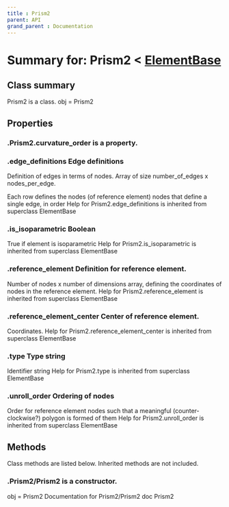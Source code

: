 ```yaml
---
title : Prism2
parent: API
grand_parent : Documentation
---
```

# Summary for: **Prism2**  < [ElementBase](ElementBase.html)

## Class summary

Prism2 is a class.
obj = Prism2

## Properties

### .Prism2.**curvature_order** is a property.

### .**edge_definitions** Edge definitions

Definition of edges in terms of nodes. Array of size
number_of_edges x nodes_per_edge.

Each row defines the nodes (of reference element) nodes that
define a single edge, in order
Help for Prism2.edge_definitions is inherited from superclass ElementBase

### .**is_isoparametric** Boolean

True if element is isoparametric
Help for Prism2.is_isoparametric is inherited from superclass ElementBase

### .**reference_element** Definition for reference element.

Number of nodes x number of dimensions array, defining the
coordinates of nodes in the reference element.
Help for Prism2.reference_element is inherited from superclass ElementBase

### .**reference_element_center** Center of reference element.

Coordinates.
Help for Prism2.reference_element_center is inherited from superclass ElementBase

### .**type** Type string

Identifier string
Help for Prism2.type is inherited from superclass ElementBase

### .**unroll_order** Ordering of nodes

Order for reference element nodes such that a meaningful
(counter-clockwise?) polygon is formed of them
Help for Prism2.unroll_order is inherited from superclass ElementBase


## Methods

Class methods are listed below. Inherited methods are not included.

### .**Prism2**/Prism2 is a constructor.
obj = Prism2
Documentation for Prism2/Prism2
doc Prism2


